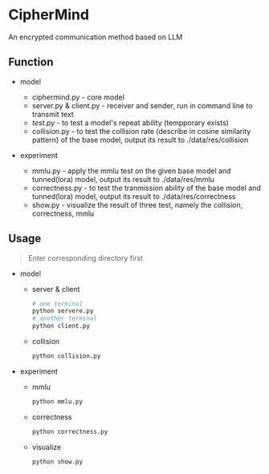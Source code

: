 # CipherMind

An encrypted communication method based on LLM

## Function

- model
  - ciphermind.py - core model
  - server.py & client.py - receiver and sender, run in command line to transmit text
  - *test.py* - to test a model's repeat ability (tempporary exists)
  - collision.py - to test the collision rate (describe in cosine similarity pattern) of the base model, output its result to ./data/res/collision

- experiment
  - mmlu.py - apply the mmlu test on the given base model and tunned(lora) model, output its result to ./data/res/mmlu
  - correctness.py - to test the tranmission ability of the base model and tunned(lora) model, output its result to ./data/res/correctness
  - show.py - visualize the result of three test, namely the collision, correctness, mmlu

## Usage

> Enter corresponding directory first

- model
  - server & client

    ``` sh
    # one terminal
    python servere.py
    # another terminal
    python client.py
    ```

  - collision

    ``` sh
    python collision.py
    ```

- experiment
  - mmlu

    ``` sh
    python mmlu.py
    ```

  - correctness

    ``` sh
    python correctness.py
    ```

  - visualize

    ``` sh
    python show.py
    ```
